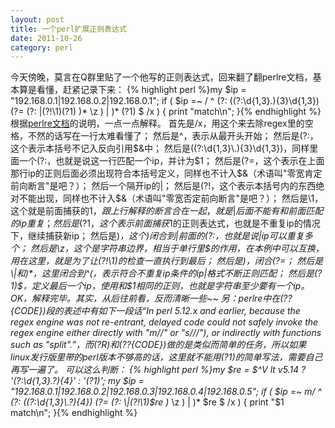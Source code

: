 ```yaml
---
layout: post
title: 一个perl扩展正则表达式
date: 2011-10-26
category: perl
---
```


今天傍晚，莫言在Q群里贴了一个他写的正则表达式，回来翻了翻perlre文档，基本算是看懂，赶紧记录下来：
{% highlight perl %}my $ip = "192.168.0.1|192.168.0.2|192.168.0.1";
if ( $ip =~ /
    ^
    (?:
        ((?:\d{1,3}\.){3}\d{1,3})
        (?=
            (?:
                \|(?!\1)(?1)
            )*
            \z
        )
        \|
    )*
    (?1)
    $
    /x ) {
    print "match\n";
}{% endhighlight %}
根据<a href="http://perldoc.perl.org/perlre.html" title="perlre文档" target="_blank">perlre文档</a>的说明，一点一点解释。
 首先是/x，用这个来去除regex里的空格，不然的话写在一行太难看懂了；
 然后是^，表示从最开头开始；
 然后是(?:，这个表示本括号不记入反向引用$&中；
 然后是((?:\d{1,3}\.){3}\d{1,3})，同样里面一个(?:，也就是说这一行匹配一个ip，并计为$1；
 然后是(?=，这个表示在上面那行ip的正则后面必须出现符合本括号定义，同样也不计入$&（术语叫"零宽肯定前向断言"是吧？）；
 然后一个隔开ip的|；
 然后是(?!，这个表示本括号内的东西绝对不能出现，同样也不计入$&（术语叫"零宽否定前向断言"是吧？）；
 然后是\1，这个就是前面捕获的$1，跟上行解释的断言合在一起，就是|后面不能有和前面匹配的ip重复；
 然后是(?1，这个表示前面捕获$1的正则表达式，也就是不重复ip的情况下，继续捕获新ip；
 然后是)*，这个)闭合到|前面的(?:，也就是说|ip可以重复多个；
 然后是\z，这个是字符串边界，相当于单行里$的作用，在本例中可以互换，用在这里，就是为了让(?!\1)的检查一直执行到最后；
 然后是)，闭合(?=；
 然后是\|和)*，这里闭合到^(，表示符合不重复ip条件的ip|格式不断正则匹配；
 然后是(?1)$，定义最后一个ip，使用和$1相同的正则，也就是字符串至少要有一个ip。
OK，解释完毕。其实，从后往前看，反而清晰一些~~
另：perlre中在(??{CODE})段的表述中有如下一段话“In perl 5.12.x and earlier, because the regex engine was not re-entrant, delayed code could not safely invoke the regex engine either directly with "m//" or "s///"), or indirectly with functions such as "split".”，而(?R)和(??{CODE})做的是类似而简单的任务，所以如果linux发行版里带的perl版本不够高的话，这里就不能用(?1)的简单写法，需要自己再写一遍了。
可以这么判断：
{% highlight perl %}my $re = $^V lt v5.14 ? '(?:\d{1,3}\.?){4}' : '(?1)';
my $ip = "192.168.0.1|192.168.0.2|192.168.0.3|192.168.0.4|192.168.0.5";
if ( $ip =~ m/
    ^
    (?:
        ((?:\d{1,3}\.?){4})
        (?=
            (?:
                \|(?!\1)$re
            )*
            \z
        )
        \|
    )*
    $re
    $
    /x ) {
    print "$1 match\n";
}{% endhighlight %}

